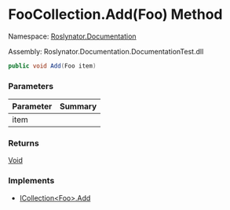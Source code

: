 # FooCollection\.Add\(Foo\) Method

Namespace: [Roslynator.Documentation](../../README.md)

Assembly: Roslynator\.Documentation\.DocumentationTest\.dll

```csharp
public void Add(Foo item)
```

### Parameters

| Parameter | Summary |
| --------- | ------- |
| item | |

### Returns

[Void](https://docs.microsoft.com/en-us/dotnet/api/system.void)

### Implements

* [ICollection\<Foo>.Add](https://docs.microsoft.com/en-us/dotnet/api/system.collections.generic.icollection-1.add)

